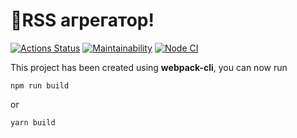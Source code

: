 # 🚀RSS агрегатор!

[![Actions Status](https://github.com/Rema04Dev/RSS-agregator/workflows/hexlet-check/badge.svg)](https://github.com/Rema04Dev/RSS-agregator/actions)
[![Maintainability](https://api.codeclimate.com/v1/badges/dc34131b1c83f7513eab/maintainability)](https://codeclimate.com/github/Rema04Dev/RSS-agregator/maintainability)
[![Node CI](https://codeclimate.com/github/Rema04Dev/RSS-agregator/actions/workflows/nodejs.yml/badge.svg)](https://codeclimate.com/github/Rema04Dev/RSS-agregator//actions)

This project has been created using **webpack-cli**, you can now run

```
npm run build
```

or

```
yarn build
```
